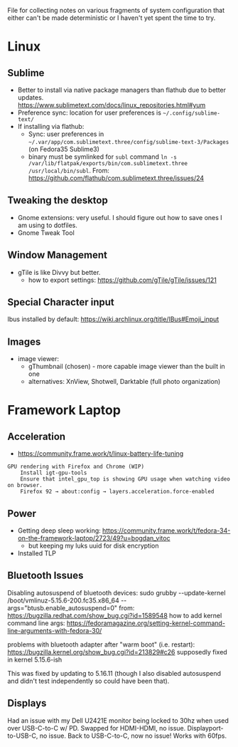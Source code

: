 File for collecting notes on various fragments of system configuration that either can't be made deterministic or I haven't yet spent the time to try.

# Linux

## Sublime
- Better to install via native package managers than flathub due to better updates. https://www.sublimetext.com/docs/linux_repositories.html#yum
- Preference sync: location for user preferences is `~/.config/sublime-text/`
- If installing via flathub:
  - Sync: user preferences in `~/.var/app/com.sublimetext.three/config/sublime-text-3/Packages` (on Fedora35 Sublime3)
  - binary must be symlinked for `subl` command `ln -s /var/lib/flatpak/exports/bin/com.sublimetext.three /usr/local/bin/subl`. From: https://github.com/flathub/com.sublimetext.three/issues/24

## Tweaking the desktop
- Gnome extensions: very useful. I should figure out how to save ones I am using to dotfiles.
- Gnome Tweak Tool

## Window Management
- gTile is like Divvy but better.
  - how to export settings: https://github.com/gTile/gTile/issues/121

## Special Character input
Ibus installed by default: https://wiki.archlinux.org/title/IBus#Emoji_input

## Images
- image viewer:
	- gThumbnail (chosen) - more capable image viewer than the built in one
	- alternatives: XnView, Shotwell, Darktable (full photo organization)


# Framework Laptop

## Acceleration
- https://community.frame.work/t/linux-battery-life-tuning
```
GPU rendering with Firefox and Chrome (WIP)
    Install igt-gpu-tools
    Ensure that intel_gpu_top is showing GPU usage when watching video on browser.
    Firefox 92 → about:config → layers.acceleration.force-enabled
```


## Power
- Getting deep sleep working: https://community.frame.work/t/fedora-34-on-the-framework-laptop/2723/49?u=bogdan_vitoc
  - but keeping my luks uuid for disk encryption
- Installed TLP

## Bluetooth Issues
Disabling autosuspend of bluetooth devices:
sudo grubby --update-kernel /boot/vmlinuz-5.15.6-200.fc35.x86_64 --args="btusb.enable_autosuspend=0"
from: https://bugzilla.redhat.com/show_bug.cgi?id=1589548
how to add kernel command line args: https://fedoramagazine.org/setting-kernel-command-line-arguments-with-fedora-30/

problems with bluetooth adapter after "warm boot" (i.e. restart): https://bugzilla.kernel.org/show_bug.cgi?id=213829#c26
supposedly fixed in kernel 5.15.6-ish

This was fixed by updating to 5.16.11 (though I also disabled autosuspend and didn't test independently so could have been that).

## Displays
Had an issue with my Dell U2421E monitor being locked to 30hz when used over USB-C-to-C w/ PD. Swapped for HDMI-HDMI, no issue. Displayport-to-USB-C, no issue. Back to USB-C-to-C, now no issue! Works with 60fps.